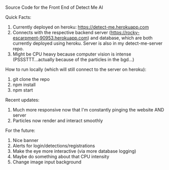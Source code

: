 Source Code for the Front End of Detect Me AI

Quick Facts:
1. Currently deployed on heroku: https://detect-me.herokuapp.com
2. Connects with the respective backend server (https://rocky-escarpment-90953.herokuapp.com) and database, which are both currently deployed using heroku. Server is also in my detect-me-server repo.
3. Might be CPU heavy because computer vision is intense (PSSSTTT...actually because of the particles in the bgd...)

How to run locally (which will still connect to the server on heroku):
1. git clone the repo
2. npm install
3. npm start

Recent updates:
1. Much more responsive now that I'm constantly pinging the website AND server
2. Particles now render and interact smoothly

For the future:
1. Nice banner
2. Alerts for login/detections/registrations
3. Make the eye more interactive (via more database logging)
4. Maybe do something about that CPU intensity
5. Change image input background

